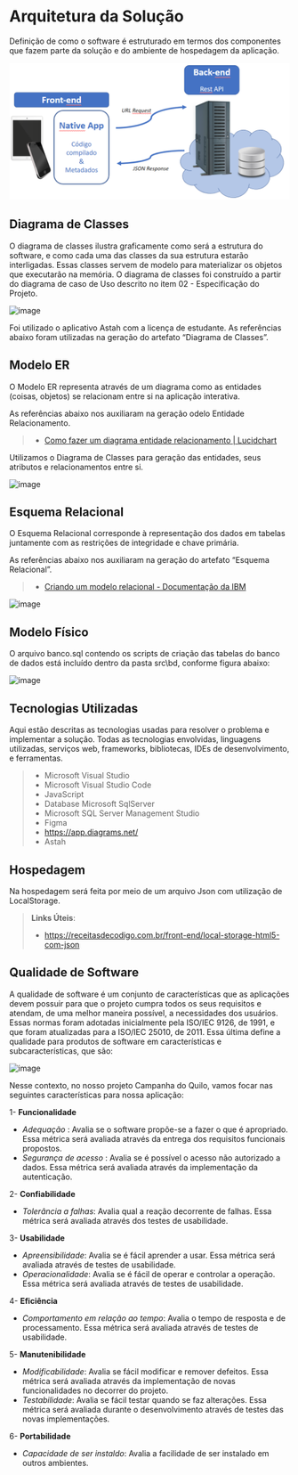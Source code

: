# Arquitetura da Solução

Definição de como o software é estruturado em termos dos componentes que fazem parte da solução e do ambiente de hospedagem da aplicação.

![Arquitetura da Solução](img/02-mob-arch.png)

## Diagrama de Classes

O diagrama de classes ilustra graficamente como será a estrutura do software, e como cada uma das classes da sua estrutura estarão interligadas. Essas classes servem de modelo para materializar os objetos que executarão na memória. O diagrama de classes foi construído a partir do diagrama de caso de Uso descrito no item 02 - Especificação do Projeto.

![image](https://github.com/ICEI-PUC-Minas-PMV-ADS/pmv-ads-2023-2-e3-proj-mov-t2-pmv-ads-2023-2-e3-proj-mov-t2-time5/assets/104168502/c35010a6-cd26-45f1-a0bb-fef86ab2fa07)

Foi utilizado o aplicativo Astah com a licença de estudante.
As referências abaixo foram utilizadas na geração do artefato “Diagrama de Classes”.

## Modelo ER

O Modelo ER representa através de um diagrama como as entidades (coisas, objetos) se relacionam entre si na aplicação interativa.

As referências abaixo nos auxiliaram na geração odelo Entidade Relacionamento.

> - [Como fazer um diagrama entidade relacionamento | Lucidchart](https://www.lucidchart.com/pages/pt/como-fazer-um-diagrama-entidade-relacionamento)

Utilizamos o Diagrama de Classes para geração das entidades, seus atributos e relacionamentos entre si.

![image](https://github.com/ICEI-PUC-Minas-PMV-ADS/pmv-ads-2023-2-e3-proj-mov-t2-pmv-ads-2023-2-e3-proj-mov-t2-time5/assets/104168502/b4b89dac-9557-4832-9c0c-1080c4029840)



## Esquema Relacional

O Esquema Relacional corresponde à representação dos dados em tabelas juntamente com as restrições de integridade e chave primária.
 
As referências abaixo nos auxiliaram na geração do artefato “Esquema Relacional”.

> - [Criando um modelo relacional - Documentação da IBM](https://www.ibm.com/docs/pt-br/cognos-analytics/10.2.2?topic=designer-creating-relational-model)

![image](https://github.com/ICEI-PUC-Minas-PMV-ADS/pmv-ads-2023-2-e3-proj-mov-t2-pmv-ads-2023-2-e3-proj-mov-t2-time5/assets/104168502/6c345092-bcf6-409f-bd76-59febd1e646a)



## Modelo Físico

O arquivo banco.sql contendo os scripts de criação das tabelas do banco de dados está incluído dentro da pasta src\bd, conforme figura abaixo:

![image](https://github.com/ICEI-PUC-Minas-PMV-ADS/pmv-ads-2023-2-e3-proj-mov-t2-pmv-ads-2023-2-e3-proj-mov-t2-time5/assets/104168502/02258c64-443c-4718-a6e2-5319488d062d)


## Tecnologias Utilizadas

Aqui estão descritas as tecnologias usadas para resolver o problema e implementar a solução. Todas as tecnologias envolvidas, linguagens utilizadas, serviços web, frameworks, bibliotecas, IDEs de desenvolvimento, e ferramentas.

> - Microsoft Visual Studio
> - Microsoft Visual Studio Code
> - JavaScript
> - Database Microsoft SqlServer
> - Microsoft SQL Server Management Studio
> - Figma
> - https://app.diagrams.net/
> - Astah

## Hospedagem

Na hospedagem será feita por meio de um arquivo Json com utilização de LocalStorage.

> **Links Úteis**:
>
> - https://receitasdecodigo.com.br/front-end/local-storage-html5-com-json 

## Qualidade de Software

A qualidade de software é um conjunto de características que as aplicações devem possuir para que o projeto cumpra todos os seus requisitos e atendam, de uma melhor maneira possível, a necessidades dos usuários. Essas normas foram adotadas inicialmente pela ISO/IEC 9126, de 1991, e que foram atualizadas para a ISO/IEC 25010, de 2011. Essa última define a qualidade para produtos de software em características e subcaracterísticas, que são: 

![image](https://github.com/ICEI-PUC-Minas-PMV-ADS/pmv-ads-2023-2-e3-proj-mov-t2-pmv-ads-2023-2-e3-proj-mov-t2-time5/assets/108501459/a8a364be-e06a-4d52-b679-efe8380cf017)

Nesse contexto, no nosso projeto Campanha do Quilo, vamos focar nas seguintes características para nossa aplicação:

1- **Funcionalidade**  
 - *Adequação* : Avalia se o software propõe-se a fazer o que é apropriado. Essa métrica será avaliada através da entrega dos requisitos funcionais propostos.
 - *Segurança de acesso* : Avalia se é possível o acesso não autorizado a dados. Essa métrica será avaliada através da implementação da autenticação.

2- **Confiabilidade**  
 - *Tolerância a falhas*: Avalia qual a reação decorrente de falhas. Essa métrica será avaliada através dos testes de usabilidade.   

3- **Usabilidade**  
 - *Apreensibilidade*: Avalia se é fácil aprender a usar. Essa métrica será avaliada através de testes de usabilidade.  
 - *Operacionalidade*: Avalia se é fácil de operar e controlar a operação. Essa métrica será avaliada através de testes de usabilidade. 

4- **Eficiência**  
- *Comportamento em relação ao tempo*: Avalia o tempo de resposta e de processamento. Essa métrica será avaliada através de testes de usabilidade.  
    
5- **Manutenibilidade**  
- *Modificabilidade*: Avalia se fácil modificar e remover defeitos. Essa métrica será avaliada através da implementação de novas funcionalidades no decorrer do projeto.
- *Testabilidade*: Avalia se fácil testar quando se faz alterações. Essa métrica será avaliada durante o desenvolvimento através de testes das novas implementações.

6- **Portabilidade**  
- *Capacidade de ser instaldo*: Avalia a facilidade de ser instalado em outros ambientes.

